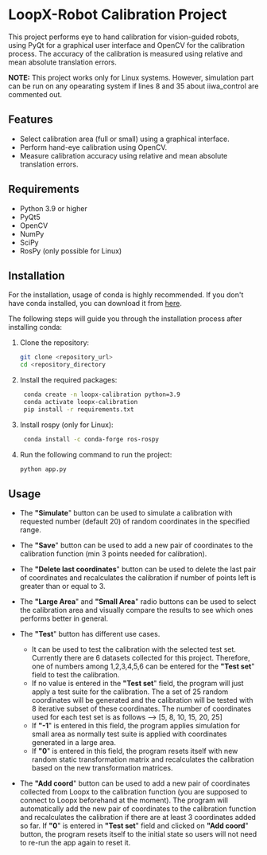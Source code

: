 # LoopX-Robot Calibration Project

This project performs eye to hand calibration for vision-guided robots, using PyQt for a graphical user interface and OpenCV for the calibration process. The accuracy of the calibration is measured using relative and mean absolute translation errors.

**NOTE:** This project works only for Linux systems. However, simulation part can be run on any opearating system if lines 8 and 35 about iiwa_control are commented out.

## Features

- Select calibration area (full or small) using a graphical interface.
- Perform hand-eye calibration using OpenCV.
- Measure calibration accuracy using relative and mean absolute translation errors.

## Requirements

- Python 3.9 or higher
- PyQt5
- OpenCV
- NumPy
- SciPy
- RosPy (only possible for Linux)

## Installation

For the installation, usage of conda is highly recommended. If you don't have conda installed, you can download it from [here](https://docs.conda.io/en/latest/miniconda.html).

The following steps will guide you through the installation process after installing conda:

1. Clone the repository:
   ```bash
   git clone <repository_url>
   cd <repository_directory
   ```

2. Install the required packages:
   ```bash
    conda create -n loopx-calibration python=3.9
    conda activate loopx-calibration
    pip install -r requirements.txt
   ```

3. Install rospy (only for Linux):
   ```bash
    conda install -c conda-forge ros-rospy
   ```

4. Run the following command to run the project:
   ```bash
   python app.py
   ```

## Usage
- The **"Simulate**" button can be used to simulate a calibration with requested number (default 20) of random coordinates in the specified range.

- The **"Save**" button can be used to add a new pair of coordinates to the calibration function (min 3 points needed for calibration).

- The **"Delete last coordinates**" button can be used to delete the last pair of coordinates and recalculates the calibration if number of points left is greater than or equal to 3.

- The **"Large Area**" and **"Small Area**" radio buttons can be used to select the calibration area and visually compare the results to see which ones performs better in general.

- The **"Test**" button has different use cases. 
    - It can be used to test the calibration with the selected test set. Currently there are 6 datasets collected for this project. Therefore, one of numbers among 1,2,3,4,5,6 can be entered for the **"Test set**" field to test the calibration. 
    - If no value is entered in the **"Test set**" field, the program will just apply a test suite for the calibration. The a set of 25 random coordinates will be generated and the calibration will be tested with 8 iterative subset of these coordinates. The number of coordinates used for each test set is as follows --> [5, 8, 10, 15, 20, 25]
    - If **"-1**" is entered in this field, the program applies simulation for small area as normally test suite is applied with coordinates generated in a large area.
    - If **"0**" is entered in this field, the program resets itself with new random static transformation matrix and recalculates the calibration based on the new transformation matrices.

- The **"Add coord**" button can be used to add a new pair of coordinates collected from Loopx to the calibration function (you are supposed to connect to Loopx beforehand at the moment). The program will automatically add the new pair of coordinates to the calibration function and recalculates the calibration if there are at least 3 coordinates added so far. If **"0**" is entered in **"Test set**" field and clicked on **"Add coord**" button, the program resets itself to the initial state so users will not need to re-run the app again to reset it. 